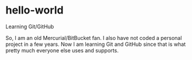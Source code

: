 # hello-world
Learning Git/GitHub

So, I am an old Mercurial/BitBucket fan.  I also have not coded a personal project in a few years.  Now I am learning Git and GitHub since that is what pretty much everyone else uses and supports.
